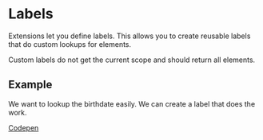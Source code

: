# Labels

Extensions let you define labels. This allows you to create reusable labels that do custom lookups for elements.

Custom labels do not get the current scope and should return all elements.

## Example

We want to lookup the birthdate easily. We can create a label that does the work.

[Codepen](codepen://quasimatic/YqBzmZ?defaultTab=js)